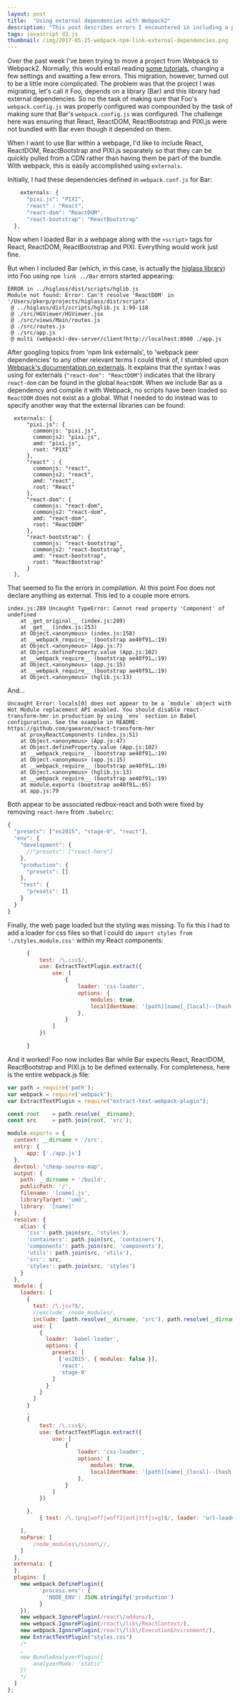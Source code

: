 ```yaml
---
layout: post
title:  "Using external dependencies with Webpack2"
description: "This post describes errors I encountered in including a project containing external dependencies into a parent project using npm link."
tags: javascript d3.js
thumbnail: /img/2017-05-25-webpack-npm-link-external-dependencies.png
---
```


Over the past week I've been trying to move a project from Webpack to Webpack2.
Normally, this would entail reading [some
tutorials](https://webpack.js.org/guides/migrating/), changing a few settings
and swatting a few errors. This migration, however, turned out to be a little
more complicated. The problem was that the project I was migrating, let's call
it Foo, depends on a library (Bar) and this library had external dependencies.
So no the task of making sure that Foo's `webpack.config.js` was properly
configured was compounded by the task of making sure that Bar's
`webpack.config.js` was configured. The challenge here was ensuring
that React, ReactDOM, ReactBootstrap and PIXI.js were not bundled
with Bar even though it depended on them.

When I want to use Bar within a webpage, I'd like to include React, ReactDOM,
ReactBootstrap and PIXI.js separately so that they can be quickly pulled from a
CDN rather than having them be part of the bundle. With webpack, this is easily
accomplished using `externals`.

Initially, I had these dependencies defined in `webpack.conf.js` for Bar:

```javascript
    externals: {
      "pixi.js": "PIXI",
      "react" : "React",
      "react-dom": "ReactDOM",
      "react-bootstrap": "ReactBootstrap"
  },
```

Now when I loaded Bar in a webpage along with the `<script>` tags for React,
ReactDOM, ReactBootstrap and PIXI. Everything would work just fine.

But when I included Bar (which, in this case, is actually the [higlass
library](https://github.com/hms-dbmi/higlass)) into Foo using `npm link ../Bar`
errors started appearing:

```
ERROR in ../higlass/dist/scripts/hglib.js
Module not found: Error: Can't resolve 'ReactDOM' in '/Users/pkerp/projects/higlass/dist/scripts'
 @ ../higlass/dist/scripts/hglib.js 1:99-118
 @ ./src/HGViewer/HGViewer.jsx
 @ ./src/views/Main/routes.js
 @ ./src/routes.js
 @ ./src/app.js
 @ multi (webpack)-dev-server/client?http://localhost:8080 ./app.js
```

After googling topics from 'npm link externals', to 'webpack peer dependencies'
to any other relevant terms I could think of, I stumbled upon [Webpack's
documentation on externals](https://webpack.js.org/configuration/externals/).
It explains that the syntax I was using for externals
(`"react-dom": "ReactDOM"`) indicates that the library `react-dom` can be found
in the global `ReactDOM`.  When we include Bar as a dependency and compile it
with Webpack, no scripts have been loaded so `ReactDOM` does not exist as a
global. What I needed to do instead was to specify another way that the
external libraries can be found:

```
  externals: {
      "pixi.js": {
        commonjs: "pixi.js",
        commonjs2: "pixi.js",
        amd: "pixi.js",
        root: "PIXI"
      },
      "react" : {
        commonjs: "react",
        commonjs2: "react",
        amd: "react",
        root: "React"
      },
      "react-dom": {
        commonjs: "react-dom",
        commonjs2: "react-dom",
        amd: "react-dom",
        root: "ReactDOM"
      },
      "react-bootstrap": {
        commonjs: "react-bootstrap",
        commonjs2: "react-bootstrap",
        amd: "react-bootstrap",
        root: "ReactBootstrap"
      }
  },
```

That seemed to fix the errors in compilation. At this point Foo does not
declare anything as external. This led to a couple more errors.

```
index.js:289 Uncaught TypeError: Cannot read property 'Component' of undefined
    at _get_original__ (index.js:289)
    at _get__ (index.js:253)
    at Object.<anonymous> (index.js:158)
    at __webpack_require__ (bootstrap ae40f91…:19)
    at Object.<anonymous> (App.js:7)
    at Object.defineProperty.value (App.js:102)
    at __webpack_require__ (bootstrap ae40f91…:19)
    at Object.<anonymous> (app.js:15)
    at __webpack_require__ (bootstrap ae40f91…:19)
    at Object.<anonymous> (hglib.js:13)
```

And...

```
Uncaught Error: locals[0] does not appear to be a `module` object with Hot Module replacement API enabled. You should disable react-transform-hmr in production by using `env` section in Babel configuration. See the example in README: https://github.com/gaearon/react-transform-hmr
    at proxyReactComponents (index.js:51)
    at Object.<anonymous> (App.js:47)
    at Object.defineProperty.value (App.js:102)
    at __webpack_require__ (bootstrap ae40f91…:19)
    at Object.<anonymous> (app.js:15)
    at __webpack_require__ (bootstrap ae40f91…:19)
    at Object.<anonymous> (hglib.js:13)
    at __webpack_require__ (bootstrap ae40f91…:19)
    at module.exports (bootstrap ae40f91…:65)
    at app.js:79
```

Both appear to be associated redbox-react and both were fixed by removing `react-hmre` from `.babelrc`:

```javascript
{
  "presets": ["es2015", "stage-0", "react"],
  "env": {
    "development": {
      //"presets": ["react-hmre"]
    },
    "production": {
      "presets": []
    },
    "test": {
      "presets": []
    }
  }
}
```

Finally, the web page loaded but the styling was missing. To fix this I had to add a loader
for css files so that I could do `import styles from './styles.module.css'` within my React
components:

```javascript
      {
          test: /\.css$/,
          use: ExtractTextPlugin.extract({
              use: [
                  {
                      loader: 'css-loader',
                      options: {
                          modules: true,
                          localIdentName: '[path][name]_[local]--[hash:base64:8]',
                      },
                  }
              ]
          })

      }
```

And it worked! Foo now includes Bar while Bar expects React, ReactDOM,
ReactBootstrap and PIXI.js to be defined externally. For completeness, here is
the entire webpack.js file:

```javascript
var path = require('path');
var webpack = require('webpack');
var ExtractTextPlugin = require("extract-text-webpack-plugin");

const root    = path.resolve(__dirname);
const src     = path.join(root, 'src');

module.exports = {
  context: __dirname + '/src',
  entry: {
      app: ['./app.js']
  },
  devtool: "cheap-source-map",
  output: {
    path: __dirname + '/build',
    publicPath: '/',
    filename: '[name].js',
    libraryTarget: 'umd',
    library: '[name]'
  },
  resolve: {
    alias: {
      'css': path.join(src, 'styles'),
      'containers': path.join(src, 'containers'),
      'components': path.join(src, 'components'),
      'utils': path.join(src, 'utils'),
      'src': src,
      'styles': path.join(src, 'styles')
    }
  },
  module: {
    loaders: [
      {
        test: /\.jsx?$/,
        //exclude: /node_modules/,
        include: [path.resolve(__dirname, 'src'), path.resolve(__dirname, 'test')],
        use: [
          {
            loader: 'babel-loader',
            options: {
              presets: [
                ['es2015', { modules: false }],
                'react',
                'stage-0'
              ]
            }
          }
        ]
      }
      ,
      {
          test: /\.css$/,
          use: ExtractTextPlugin.extract({
              use: [
                  {
                      loader: 'css-loader',
                      options: {
                          modules: true,
                          localIdentName: '[path][name]_[local]--[hash:base64:8]',
                      },
                  }
              ]
          })

      },
          { test: /\.(png|woff|woff2|eot|ttf|svg)$/, loader: 'url-loader?limit=100000' }

    ],
    noParse: [
        /node_modules\/sinon\//,
    ]
  },
  externals: {
  },
  plugins: [
    new webpack.DefinePlugin({
          'process.env': {
            'NODE_ENV': JSON.stringify('production')
          }
    }),
    new webpack.IgnorePlugin(/react\/addons/),
    new webpack.IgnorePlugin(/react\/lib\/ReactContext/),
    new webpack.IgnorePlugin(/react\/lib\/ExecutionEnvironment/),
    new ExtractTextPlugin("styles.css")
    /*
    ,
    new BundleAnalyzerPlugin({
        analyzerMode: 'static'
    })
    */
  ]
};
```
